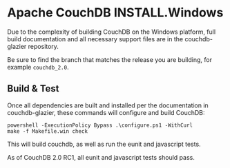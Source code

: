 Apache CouchDB INSTALL.Windows
==============================

Due to the complexity of building CouchDB on the Windows platform,
full build documentation and all necessary support files are in
the couchdb-glazier repository.

Be sure to find the branch that matches the release you are building, for
example `couchdb_2.0`.

Build & Test
------------
Once all dependencies are built and installed per the documentation in
couchdb-glazier, these commands will configure and build CouchDB:

    powershell -ExecutionPolicy Bypass .\configure.ps1 -WithCurl
    make -f Makefile.win check

This will build couchdb, as well as run the eunit and javascript tests.

As of CouchDB 2.0 RC1, all eunit and javascript tests should pass.
